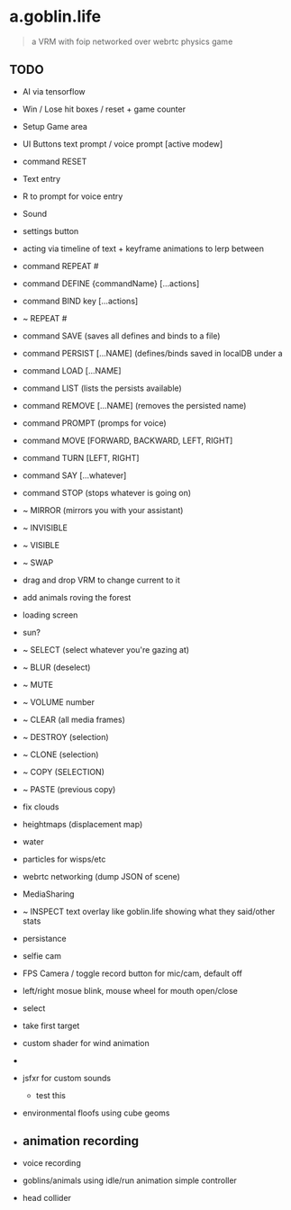 # a.goblin.life

 > a VRM with foip networked over webrtc physics game

## TODO
 - AI via tensorflow
 - Win / Lose hit boxes / reset + game counter
 - Setup Game area
 - UI Buttons text prompt / voice prompt [active modew]
 - command RESET
 - Text entry
 - R to prompt for voice entry
 - Sound
 - settings button
 - acting via timeline of text + keyframe animations to lerp between
 - command REPEAT #
 - command DEFINE {commandName} [...actions] 
 - command BIND key [...actions] 
 - ~ REPEAT #
 - command SAVE (saves all defines and binds to a file)
 - command PERSIST [...NAME] (defines/binds saved in localDB under a
 - command LOAD [...NAME]
 - command LIST (lists the persists available)
 - command REMOVE [...NAME] (removes the persisted name)
 - command PROMPT (promps for voice)
 - command MOVE [FORWARD, BACKWARD, LEFT, RIGHT]
 - command TURN [LEFT, RIGHT]
 - command SAY [...whatever] 
 - command STOP (stops whatever is going on)
 - ~ MIRROR (mirrors you with your assistant)
 - ~ INVISIBLE
 - ~ VISIBLE
 - ~ SWAP
- drag and drop VRM to change current to it
- add animals roving the forest
- loading screen
- sun?
- ~ SELECT (select whatever you're gazing at)
- ~ BLUR (deselect)
- ~ MUTE
- ~ VOLUME number
- ~ CLEAR (all media frames)
- ~ DESTROY (selection)
- ~ CLONE (selection)
- ~ COPY (SELECTION)
- ~ PASTE (previous copy)
- fix clouds
- heightmaps (displacement map)
- water
- particles for wisps/etc
- webrtc networking (dump JSON of scene)
- MediaSharing
- ~ INSPECT text overlay like goblin.life showing what they said/other stats
- persistance
- selfie cam


- FPS Camera / toggle record button for mic/cam, default off
- left/right mosue blink, mouse wheel for mouth open/close

- select
 - take first target
- custom shader for wind animation
 - 
- jsfxr for custom sounds
    - test this
- environmental floofs using cube geoms
- animation recording
    - 
- voice recording
- goblins/animals using idle/run animation simple controller
- head collider
